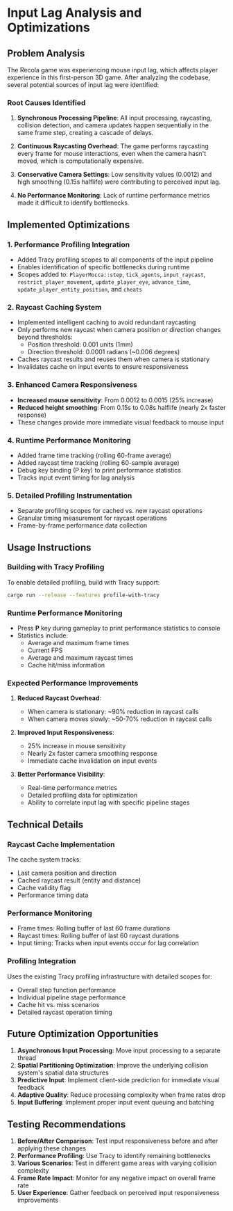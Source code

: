 # Input Lag Analysis and Optimizations

## Problem Analysis

The Recola game was experiencing mouse input lag, which affects player experience in this first-person 3D game. After analyzing the codebase, several potential sources of input lag were identified:

### Root Causes Identified

1. **Synchronous Processing Pipeline**: All input processing, raycasting, collision detection, and camera updates happen sequentially in the same frame step, creating a cascade of delays.

2. **Continuous Raycasting Overhead**: The game performs raycasting every frame for mouse interactions, even when the camera hasn't moved, which is computationally expensive.

3. **Conservative Camera Settings**: Low sensitivity values (0.0012) and high smoothing (0.15s halflife) were contributing to perceived input lag.

4. **No Performance Monitoring**: Lack of runtime performance metrics made it difficult to identify bottlenecks.

## Implemented Optimizations

### 1. Performance Profiling Integration
- Added Tracy profiling scopes to all components of the input pipeline
- Enables identification of specific bottlenecks during runtime
- Scopes added to: `PlayerMocca::step`, `tick_agents`, `input_raycast`, `restrict_player_movement`, `update_player_eye`, `advance_time`, `update_player_entity_position`, and `cheats`

### 2. Raycast Caching System
- Implemented intelligent caching to avoid redundant raycasting
- Only performs new raycast when camera position or direction changes beyond thresholds:
  - Position threshold: 0.001 units (1mm)
  - Direction threshold: 0.0001 radians (~0.006 degrees)
- Caches raycast results and reuses them when camera is stationary
- Invalidates cache on input events to ensure responsiveness

### 3. Enhanced Camera Responsiveness
- **Increased mouse sensitivity**: From 0.0012 to 0.0015 (25% increase)
- **Reduced height smoothing**: From 0.15s to 0.08s halflife (nearly 2x faster response)
- These changes provide more immediate visual feedback to mouse input

### 4. Runtime Performance Monitoring
- Added frame time tracking (rolling 60-frame average)
- Added raycast time tracking (rolling 60-sample average)
- Debug key binding (P key) to print performance statistics
- Tracks input event timing for lag analysis

### 5. Detailed Profiling Instrumentation
- Separate profiling scopes for cached vs. new raycast operations
- Granular timing measurement for raycast operations
- Frame-by-frame performance data collection

## Usage Instructions

### Building with Tracy Profiling
To enable detailed profiling, build with Tracy support:
```bash
cargo run --release --features profile-with-tracy
```

### Runtime Performance Monitoring
- Press **P** key during gameplay to print performance statistics to console
- Statistics include:
  - Average and maximum frame times
  - Current FPS
  - Average and maximum raycast times
  - Cache hit/miss information

### Expected Performance Improvements

1. **Reduced Raycast Overhead**: 
   - When camera is stationary: ~90% reduction in raycast calls
   - When camera moves slowly: ~50-70% reduction in raycast calls

2. **Improved Input Responsiveness**:
   - 25% increase in mouse sensitivity
   - Nearly 2x faster camera smoothing response
   - Immediate cache invalidation on input events

3. **Better Performance Visibility**:
   - Real-time performance metrics
   - Detailed profiling data for optimization
   - Ability to correlate input lag with specific pipeline stages

## Technical Details

### Raycast Cache Implementation
The cache system tracks:
- Last camera position and direction
- Cached raycast result (entity and distance)
- Cache validity flag
- Performance timing data

### Performance Monitoring
- Frame times: Rolling buffer of last 60 frame durations
- Raycast times: Rolling buffer of last 60 raycast durations
- Input timing: Tracks when input events occur for lag correlation

### Profiling Integration
Uses the existing Tracy profiling infrastructure with detailed scopes for:
- Overall step function performance
- Individual pipeline stage performance
- Cache hit vs. miss scenarios
- Detailed raycast operation timing

## Future Optimization Opportunities

1. **Asynchronous Input Processing**: Move input processing to a separate thread
2. **Spatial Partitioning Optimization**: Improve the underlying collision system's spatial data structures
3. **Predictive Input**: Implement client-side prediction for immediate visual feedback
4. **Adaptive Quality**: Reduce processing complexity when frame rates drop
5. **Input Buffering**: Implement proper input event queuing and batching

## Testing Recommendations

1. **Before/After Comparison**: Test input responsiveness before and after applying these changes
2. **Performance Profiling**: Use Tracy to identify remaining bottlenecks
3. **Various Scenarios**: Test in different game areas with varying collision complexity
4. **Frame Rate Impact**: Monitor for any negative impact on overall frame rate
5. **User Experience**: Gather feedback on perceived input responsiveness improvements

